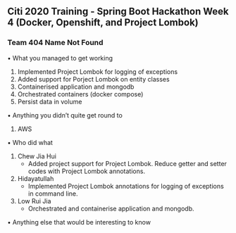 ## Citi 2020 Training - Spring Boot Hackathon Week 4 (Docker, Openshift, and Project Lombok)
### Team 404 Name Not Found

•	What you managed to get working
  1. Implemented Project Lombok for logging of exceptions
  2. Added support for Porject Lombok on entity classes
  3. Containerised application and mongodb
  4. Orchestrated containers (docker compose)
  5. Persist data in volume

•	Anything you didn’t quite get round to
  1. AWS

•	Who did what
  1. Chew Jia Hui 
      - Added project support for Project Lombok. Reduce getter and setter codes with Project Lombok annotations.
  2. Hidayatullah
      - Implemented Project Lombok annotations for logging of exceptions in command line.
  3. Low Rui Jia
      - Orchestrated and containerise application and mongodb.

•	Anything else that would be interesting to know
